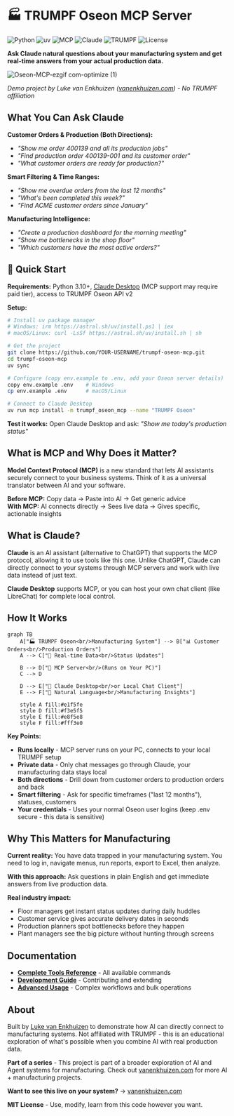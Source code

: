 # 🏭 TRUMPF Oseon MCP Server

![Python](https://img.shields.io/badge/Python-3.10+-blue?logo=python&logoColor=white)
![uv](https://img.shields.io/badge/uv-Package_Manager-green?logo=python)
![MCP](https://img.shields.io/badge/MCP-1.2.0+-purple?logo=anthropic)
![Claude](https://img.shields.io/badge/Claude-Desktop-orange?logo=anthropic)
![TRUMPF](https://img.shields.io/badge/TRUMPF-Oseon_API_v2-red?logo=trumpf)
![License](https://img.shields.io/badge/License-MIT-yellow?logo=opensource)

**Ask Claude natural questions about your manufacturing system and get real-time answers from your actual production data.**

![Oseon-MCP-ezgif com-optimize (1)](https://github.com/user-attachments/assets/eac6e45c-d536-4957-8248-279a0896e7ef)

*Demo project by Luke van Enkhuizen ([vanenkhuizen.com](https://vanenkhuizen.com)) - No TRUMPF affiliation*

## What You Can Ask Claude

**Customer Orders & Production (Both Directions):**
- *"Show me order 400139 and all its production jobs"*
- *"Find production order 400139-001 and its customer order"*
- *"What customer orders are ready for production?"*

**Smart Filtering & Time Ranges:**
- *"Show me overdue orders from the last 12 months"*
- *"What's been completed this week?"*
- *"Find ACME customer orders since January"*

**Manufacturing Intelligence:**
- *"Create a production dashboard for the morning meeting"*
- *"Show me bottlenecks in the shop floor"*
- *"Which customers have the most active orders?"*

## 🚀 Quick Start

**Requirements:** Python 3.10+, [Claude Desktop](https://claude.ai/download) (MCP support may require paid tier), access to TRUMPF Oseon API v2

**Setup:**
```bash
# Install uv package manager
# Windows: irm https://astral.sh/uv/install.ps1 | iex
# macOS/Linux: curl -LsSf https://astral.sh/uv/install.sh | sh

# Get the project
git clone https://github.com/YOUR-USERNAME/trumpf-oseon-mcp.git
cd trumpf-oseon-mcp
uv sync

# Configure (copy env.example to .env, add your Oseon server details)
copy env.example .env    # Windows
cp env.example .env      # macOS/Linux

# Connect to Claude Desktop
uv run mcp install -m trumpf_oseon_mcp --name "TRUMPF Oseon"
```

**Test it works:**
Open Claude Desktop and ask: *"Show me today's production status"*

## What is MCP and Why Does it Matter?

**Model Context Protocol (MCP)** is a new standard that lets AI assistants securely connect to your business systems. Think of it as a universal translator between AI and your software.

**Before MCP:** Copy data → Paste into AI → Get generic advice  
**With MCP:** AI connects directly → Sees live data → Gives specific, actionable insights

## What is Claude?

**Claude** is an AI assistant (alternative to ChatGPT) that supports the MCP protocol, allowing it to use tools like this one. Unlike ChatGPT, Claude can directly connect to your systems through MCP servers and work with live data instead of just text.

**Claude Desktop** supports MCP, or you can host your own chat client (like LibreChat) for complete local control.

## How It Works

```mermaid
graph TB
    A["🏭 TRUMPF Oseon<br/>Manufacturing System"] --> B["📊 Customer Orders<br/>Production Orders"]
    A --> C["🔧 Real-time Data<br/>Status Updates"]
    
    B --> D["🔗 MCP Server<br/>(Runs on Your PC)"]
    C --> D
    
    D --> E["🤖 Claude Desktop<br/>or Local Chat Client"]
    E --> F["💬 Natural Language<br/>Manufacturing Insights"]
    
    style A fill:#e1f5fe
    style D fill:#f3e5f5
    style E fill:#e8f5e8
    style F fill:#fff3e0
```

**Key Points:**
- **Runs locally** - MCP server runs on your PC, connects to your local TRUMPF setup
- **Private data** - Only chat messages go through Claude, your manufacturing data stays local
- **Both directions** - Drill down from customer orders to production orders and back
- **Smart filtering** - Ask for specific timeframes ("last 12 months"), statuses, customers
- **Your credentials** - Uses your normal Oseon user logins (keep .env secure - this data is sensitive)

## Why This Matters for Manufacturing

**Current reality:** You have data trapped in your manufacturing system. You need to log in, navigate menus, run reports, export to Excel, then analyze.

**With this approach:** Ask questions in plain English and get immediate answers from live production data.

**Real industry impact:**
- Floor managers get instant status updates during daily huddles
- Customer service gives accurate delivery dates in seconds  
- Production planners spot bottlenecks before they happen
- Plant managers see the big picture without hunting through screens

## Documentation

- **[Complete Tools Reference](docs/tools-reference.md)** - All available commands
- **[Development Guide](docs/development.md)** - Contributing and extending  
- **[Advanced Usage](docs/advanced-usage.md)** - Complex workflows and bulk operations

## About

Built by [Luke van Enkhuizen](https://vanenkhuizen.com) to demonstrate how AI can directly connect to manufacturing systems. Not affiliated with TRUMPF - this is an educational exploration of what's possible when you combine AI with real production data.

**Part of a series** - This project is part of a broader exploration of AI and Agent systems for manufacturing. Check out [vanenkhuizen.com](https://vanenkhuizen.com) for more AI + manufacturing projects.

**Want to see this live on your system?** → [vanenkhuizen.com](https://vanenkhuizen.com)

**MIT License** - Use, modify, learn from this code however you want.
